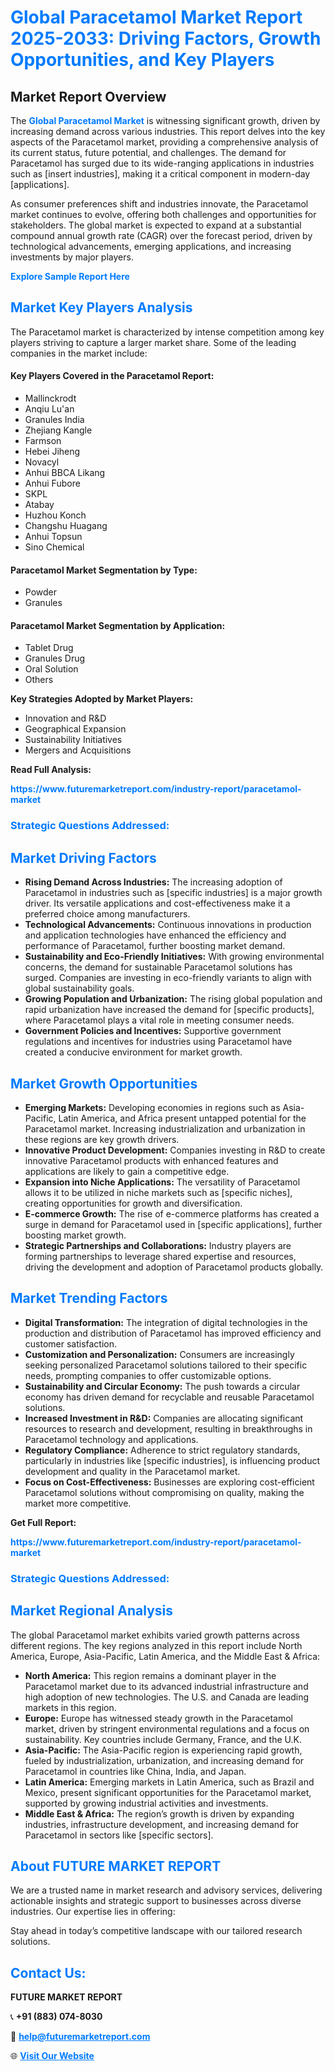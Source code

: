 <h1 style="color: #007BFF;">Global Paracetamol Market Report 2025-2033: Driving Factors, Growth Opportunities, and Key Players</h1>

<section id="overview">
<h2>Market Report Overview</h2>
<p>The <a href="https://www.futuremarketreport.com/industry-report/paracetamol-market" style="color: #007BFF; text-decoration: none;"><strong>Global Paracetamol Market</strong></a> is witnessing significant growth, driven by increasing demand across various industries. This report delves into the key aspects of the Paracetamol market, providing a comprehensive analysis of its current status, future potential, and challenges. The demand for Paracetamol has surged due to its wide-ranging applications in industries such as [insert industries], making it a critical component in modern-day [applications].</p>
<p>As consumer preferences shift and industries innovate, the Paracetamol market continues to evolve, offering both challenges and opportunities for stakeholders. The global market is expected to expand at a substantial compound annual growth rate (CAGR) over the forecast period, driven by technological advancements, emerging applications, and increasing investments by major players.</p>
</section>

<section id="overview">
<p><a href="https://www.futuremarketreport.com/request-sample/reportId=57096" style="color: #007BFF; text-decoration: none;"><strong>Explore Sample Report Here</strong></a></p>
</section>

<section id="key-players">
<h2 style="color: #007BFF;">Market Key Players Analysis</h2>
<p>The Paracetamol market is characterized by intense competition among key players striving to capture a larger market share. Some of the leading companies in the market include:</p>
<h4>Key Players Covered in the Paracetamol Report:</h4>
<ul><li>Mallinckrodt</li><li>Anqiu Lu&#039;an</li><li>Granules India</li><li>Zhejiang Kangle</li><li>Farmson</li><li>Hebei Jiheng</li><li>Novacyl</li><li>Anhui BBCA Likang</li><li>Anhui Fubore</li><li>SKPL</li><li>Atabay</li><li>Huzhou Konch</li><li>Changshu Huagang</li><li>Anhui Topsun</li><li>Sino Chemical</li></ul>
<h4>Paracetamol Market Segmentation by Type:</h4>
<ul><li>Powder</li><li>Granules</li></ul>

<h4>Paracetamol Market Segmentation by Application:</h4>
<ul><li>Tablet Drug</li><li>Granules Drug</li><li>Oral Solution</li><li>Others</li></ul>
<p><strong>Key Strategies Adopted by Market Players:</strong></p>
<ul>
<li>Innovation and R&D</li>
<li>Geographical Expansion</li>
<li>Sustainability Initiatives</li>
<li>Mergers and Acquisitions</li>
</ul>
</section>

<section>
<p><strong>Read Full Analysis: </strong></p><a href="https://www.futuremarketreport.com/industry-report/paracetamol-market" style="color: #007BFF; text-decoration: none;"><strong>https://www.futuremarketreport.com/industry-report/paracetamol-market</strong></a>
<h3 style="color: #007BFF;">Strategic Questions Addressed:</h3>
</section>

<section id="driving-factors">
<h2 style="color: #007BFF;">Market Driving Factors</h2>
<ul>
<li><strong>Rising Demand Across Industries:</strong> The increasing adoption of Paracetamol in industries such as [specific industries] is a major growth driver. Its versatile applications and cost-effectiveness make it a preferred choice among manufacturers.</li>
<li><strong>Technological Advancements:</strong> Continuous innovations in production and application technologies have enhanced the efficiency and performance of Paracetamol, further boosting market demand.</li>
<li><strong>Sustainability and Eco-Friendly Initiatives:</strong> With growing environmental concerns, the demand for sustainable Paracetamol solutions has surged. Companies are investing in eco-friendly variants to align with global sustainability goals.</li>
<li><strong>Growing Population and Urbanization:</strong> The rising global population and rapid urbanization have increased the demand for [specific products], where Paracetamol plays a vital role in meeting consumer needs.</li>
<li><strong>Government Policies and Incentives:</strong> Supportive government regulations and incentives for industries using Paracetamol have created a conducive environment for market growth.</li>
</ul>
</section>

<section id="growth-opportunities">
<h2 style="color: #007BFF;">Market Growth Opportunities</h2>
<ul>
<li><strong>Emerging Markets:</strong> Developing economies in regions such as Asia-Pacific, Latin America, and Africa present untapped potential for the Paracetamol market. Increasing industrialization and urbanization in these regions are key growth drivers.</li>
<li><strong>Innovative Product Development:</strong> Companies investing in R&D to create innovative Paracetamol products with enhanced features and applications are likely to gain a competitive edge.</li>
<li><strong>Expansion into Niche Applications:</strong> The versatility of Paracetamol allows it to be utilized in niche markets such as [specific niches], creating opportunities for growth and diversification.</li>
<li><strong>E-commerce Growth:</strong> The rise of e-commerce platforms has created a surge in demand for Paracetamol used in [specific applications], further boosting market growth.</li>
<li><strong>Strategic Partnerships and Collaborations:</strong> Industry players are forming partnerships to leverage shared expertise and resources, driving the development and adoption of Paracetamol products globally.</li>
</ul>
</section>

<section id="trending-factors">
<h2 style="color: #007BFF;">Market Trending Factors</h2>
<ul>
<li><strong>Digital Transformation:</strong> The integration of digital technologies in the production and distribution of Paracetamol has improved efficiency and customer satisfaction.</li>
<li><strong>Customization and Personalization:</strong> Consumers are increasingly seeking personalized Paracetamol solutions tailored to their specific needs, prompting companies to offer customizable options.</li>
<li><strong>Sustainability and Circular Economy:</strong> The push towards a circular economy has driven demand for recyclable and reusable Paracetamol solutions.</li>
<li><strong>Increased Investment in R&D:</strong> Companies are allocating significant resources to research and development, resulting in breakthroughs in Paracetamol technology and applications.</li>
<li><strong>Regulatory Compliance:</strong> Adherence to strict regulatory standards, particularly in industries like [specific industries], is influencing product development and quality in the Paracetamol market.</li>
<li><strong>Focus on Cost-Effectiveness:</strong> Businesses are exploring cost-efficient Paracetamol solutions without compromising on quality, making the market more competitive.</li>
</ul>
</section>

<section>
<p><strong>Get Full Report: </strong></p><a href="https://www.futuremarketreport.com/industry-report/paracetamol-market" style="color: #007BFF; text-decoration: none;"><strong>https://www.futuremarketreport.com/industry-report/paracetamol-market</strong></a>
<h3 style="color: #007BFF;">Strategic Questions Addressed:</h3>
</section>


<section id="regional-analysis">
<h2 style="color: #007BFF;">Market Regional Analysis</h2>
<p>The global Paracetamol market exhibits varied growth patterns across different regions. The key regions analyzed in this report include North America, Europe, Asia-Pacific, Latin America, and the Middle East & Africa:</p>
<ul>
<li><strong>North America:</strong> This region remains a dominant player in the Paracetamol market due to its advanced industrial infrastructure and high adoption of new technologies. The U.S. and Canada are leading markets in this region.</li>
<li><strong>Europe:</strong> Europe has witnessed steady growth in the Paracetamol market, driven by stringent environmental regulations and a focus on sustainability. Key countries include Germany, France, and the U.K.</li>
<li><strong>Asia-Pacific:</strong> The Asia-Pacific region is experiencing rapid growth, fueled by industrialization, urbanization, and increasing demand for Paracetamol in countries like China, India, and Japan.</li>
<li><strong>Latin America:</strong> Emerging markets in Latin America, such as Brazil and Mexico, present significant opportunities for the Paracetamol market, supported by growing industrial activities and investments.</li>
<li><strong>Middle East & Africa:</strong> The region’s growth is driven by expanding industries, infrastructure development, and increasing demand for Paracetamol in sectors like [specific sectors].</li>
</ul>
</section>

<footer>
<h2 style="color: #007BFF;">About FUTURE MARKET REPORT</h2>
<p>We are a trusted name in market research and advisory services, delivering actionable insights and strategic support to businesses across diverse industries. Our expertise lies in offering:</p>

<p>Stay ahead in today’s competitive landscape with our tailored research solutions.</p>

<h2 style="color: #007BFF;">Contact Us:</h2>
<p><strong>FUTURE MARKET REPORT</strong></p>
<p>📞 <strong>+91 (883) 074-8030</strong></p>
<p>📧 <strong><a href="mailto:help@futuremarketreport.com" style="color: #007BFF;">help@futuremarketreport.com</a></strong></p>
<p>🌐 <strong><a href="https://www.futuremarketreport.com/" style="color: #007BFF;">Visit Our Website</a></strong></p>
</footer>